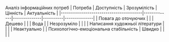 Аналіз інформаційних потреб
| Потреба                                | Доступність | Зрозумілість | Цінність | Актуальність |
|----------------------------------------|-------------|--------------|----------|--------------|
| Повага до оточуючих                    |             |              | Дешево   |              |
| Вода                                   |             | Незрозуміло  |          |              |
| Написання художньої літератури         |             |              |          | Неактуально  |
| Психологічно-емоціональна стабільність | Швидко      |              |          |              |